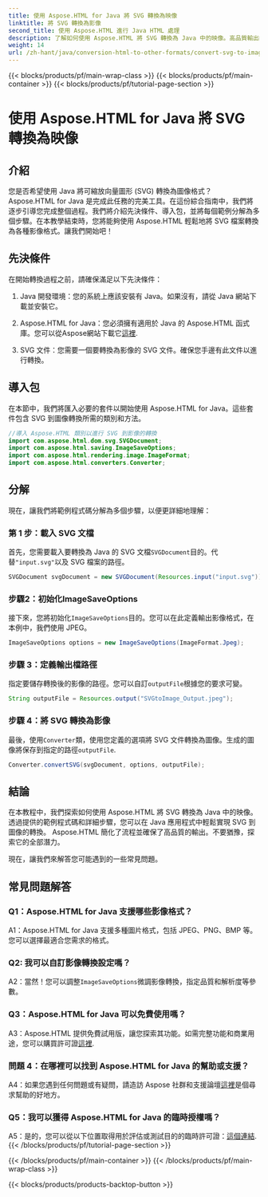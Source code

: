 ```yaml
---
title: 使用 Aspose.HTML for Java 將 SVG 轉換為映像
linktitle: 將 SVG 轉換為影像
second_title: 使用 Aspose.HTML 進行 Java HTML 處理
description: 了解如何使用 Aspose.HTML 將 SVG 轉換為 Java 中的映像。高品質輸出的綜合指南。
weight: 14
url: /zh-hant/java/conversion-html-to-other-formats/convert-svg-to-image/
---
```


{{< blocks/products/pf/main-wrap-class >}}
{{< blocks/products/pf/main-container >}}
{{< blocks/products/pf/tutorial-page-section >}}

# 使用 Aspose.HTML for Java 將 SVG 轉換為映像

## 介紹

您是否希望使用 Java 將可縮放向量圖形 (SVG) 轉換為圖像格式？ Aspose.HTML for Java 是完成此任務的完美工具。在這份綜合指南中，我們將逐步引導您完成整個過程。我們將介紹先決條件、導入包，並將每個範例分解為多個步驟。在本教學結束時，您將能夠使用 Aspose.HTML 輕鬆地將 SVG 檔案轉換為各種影像格式。讓我們開始吧！

## 先決條件

在開始轉換過程之前，請確保滿足以下先決條件：

1. Java 開發環境：您的系統上應該安裝有 Java。如果沒有，請從 Java 網站下載並安裝它。

2.  Aspose.HTML for Java：您必須擁有適用於 Java 的 Aspose.HTML 函式庫。您可以從Aspose網站下載它[這裡](https://releases.aspose.com/html/java/).

3. SVG 文件：您需要一個要轉換為影像的 SVG 文件。確保您手邊有此文件以進行轉換。

## 導入包

在本節中，我們將匯入必要的套件以開始使用 Aspose.HTML for Java。這些套件包含 SVG 到圖像轉換所需的類別和方法。

```java
//導入 Aspose.HTML 類別以進行 SVG 到影像的轉換
import com.aspose.html.dom.svg.SVGDocument;
import com.aspose.html.saving.ImageSaveOptions;
import com.aspose.html.rendering.image.ImageFormat;
import com.aspose.html.converters.Converter;
```

## 分解 

現在，讓我們將範例程式碼分解為多個步驟，以便更詳細地理解：

### 第 1 步：載入 SVG 文檔

首先，您需要載入要轉換為 Java 的 SVG 文檔`SVGDocument`目的。代替`"input.svg"`以及 SVG 檔案的路徑。

```java
SVGDocument svgDocument = new SVGDocument(Resources.input("input.svg"));
```

### 步驟2：初始化ImageSaveOptions

接下來，您將初始化`ImageSaveOptions`目的。您可以在此定義輸出影像格式，在本例中，我們使用 JPEG。

```java
ImageSaveOptions options = new ImageSaveOptions(ImageFormat.Jpeg);
```

### 步驟 3：定義輸出檔路徑

指定要儲存轉換後的影像的路徑。您可以自訂`outputFile`根據您的要求可變。

```java
String outputFile = Resources.output("SVGtoImage_Output.jpeg");
```

### 步驟 4：將 SVG 轉換為影像

最後，使用`Converter`類，使用您定義的選項將 SVG 文件轉換為圖像。生成的圖像將保存到指定的路徑`outputFile`.

```java
Converter.convertSVG(svgDocument, options, outputFile);
```

## 結論

在本教程中，我們探索如何使用 Aspose.HTML 將 SVG 轉換為 Java 中的映像。透過提供的範例程式碼和詳細步驟，您可以在 Java 應用程式中輕鬆實現 SVG 到圖像的轉換。 Aspose.HTML 簡化了流程並確保了高品質的輸出。不要猶豫，探索它的全部潛力。

現在，讓我們來解答您可能遇到的一些常見問題。

## 常見問題解答

### Q1：Aspose.HTML for Java 支援哪些影像格式？

A1：Aspose.HTML for Java 支援多種圖片格式，包括 JPEG、PNG、BMP 等。您可以選擇最適合您需求的格式。

### Q2: 我可以自訂影像轉換設定嗎？

 A2：當然！您可以調整`ImageSaveOptions`微調影像轉換，指定品質和解析度等參數。

### Q3：Aspose.HTML for Java 可以免費使用嗎？

A3：Aspose.HTML 提供免費試用版，讓您探索其功能。如需完整功能和商業用途，您可以購買許可證[這裡](https://purchase.aspose.com/buy).

### 問題 4：在哪裡可以找到 Aspose.HTML for Java 的幫助或支援？

 A4：如果您遇到任何問題或有疑問，請造訪 Aspose 社群和支援論壇[這裡](https://forum.aspose.com/)是個尋求幫助的好地方。

### Q5：我可以獲得 Aspose.HTML for Java 的臨時授權嗎？

 A5：是的，您可以從以下位置取得用於評估或測試目的的臨時許可證：[這個連結](https://purchase.aspose.com/temporary-license/).
{{< /blocks/products/pf/tutorial-page-section >}}

{{< /blocks/products/pf/main-container >}}
{{< /blocks/products/pf/main-wrap-class >}}

{{< blocks/products/products-backtop-button >}}
